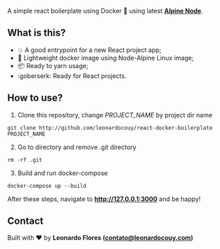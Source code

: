 A simple react boilerplate using Docker :dolphin: using latest **[Alpine Node](https://hub.docker.com/r/mhart/alpine-node/)**.

## What is this?

- :boom: A good entrypoint for a new React project app;
- :whale: Lightweight docker image using Node-Alpine Linux image;
- :package: Ready to yarn usage;
- :goberserk: Ready for React projects.

## How to use?

1. Clone this repository, change *PROJECT_NAME* by project dir name
```
git clone http://github.com/leonardocouy/react-docker-boilerplate PROJECT_NAME
```
2. Go to directory and remove .git directory
```
rm -rf .git
```
3. Build and run docker-compose
```
docker-compose up --build
```

After these steps, navigate to **http://127.0.0.1:3000** and be happy!

## Contact

Built with :heart: by **Leonardo Flores (contato@leonardocouy.com)**
